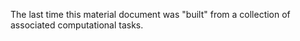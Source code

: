 The last time this material document was "built" from a collection of associated computational tasks.
